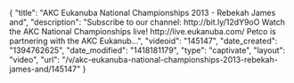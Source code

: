 {
    "title": "AKC Eukanuba National Championships 2013 - Rebekah James and",
    "description": "Subscribe to our channel: http:\/\/bit.ly\/12dY9oO Watch the AKC National Championships live! http:\/\/live.eukanuba.com\/ Petco is partnering with the AKC Eukanub...",
    "videoid": "145147",
    "date_created": "1394762625",
    "date_modified": "1418181179",
    "type": "captivate",
    "layout": "video",
    "url": "\/v\/akc-eukanuba-national-championships-2013-rebekah-james-and\/145147"
}